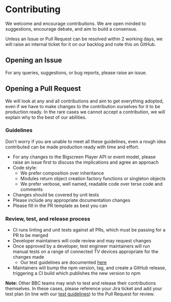 # Contributing

We welcome and encourage contributions. We are open minded to suggestions, encourage debate, and aim to build a consensus.

Unless an Issue or Pull Request can be resolved within 2 working days, we will raise an internal ticket for it on our backlog and note this on GitHub.

## Opening an Issue

For any queries, suggestions, or bug reports, please raise an issue.

## Opening a Pull Request

We will look at any and all contributions and aim to get everything adopted, even if we have to make changes to the contribution ourselves for it to be production ready. In the rare cases we cannot accept a contribution, we will explain why to the best of our abilities.

### Guidelines

Don't worry if you are unable to meet all these guidelines, even a rough idea contributed can be made production ready with time and effort.

- For any changes to the Bigscreen Player API or event model, please raise an issue first to discuss the implications and agree an approach
- Code style:
  - We prefer composition over inheritance
  - Modules return object creation factory functions or singleton objects
  - We prefer verbose, well named, readable code over terse code and comments
- Changes should be covered by unit tests
- Please include any appropriate documentation changes
- Please fill in the PR template as best you can

### Review, test, and release process

- CI runs linting and unit tests against all PRs, which must be passing for a PR to be merged
- Developer maintainers will code review and may request changes
- Once approved by a developer, test engineer maintainers will run manual tests on a range of connected TV devices appropriate for the changes made
  - Our test guidelines are documented [here](https://bbc.github.io/bigscreen-player/api/tutorial-Testing.html)
- Maintainers will bump the npm version, tag, and create a GitHub release, triggering a CI build which publishes the new version to npm

**Note:** Other BBC teams may wish to test and release their contributions themselves. In these cases, please reference your Jira ticket and add your test plan (in line with our [test guidelines](https://bbc.github.io/bigscreen-player/api/tutorial-Testing.html)) to the Pull Request for review.
